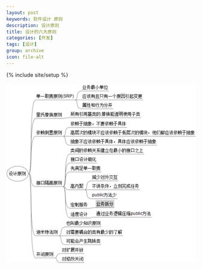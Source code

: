 ```yaml
---
layout: post
keywords: 软件设计 原则
description: 设计原则
title: 设计的六大原则
categories: [开发]
tags: [设计]
group: archive
icon: file-alt
---
```

{% include site/setup %}

![](/image/design_principle.png)